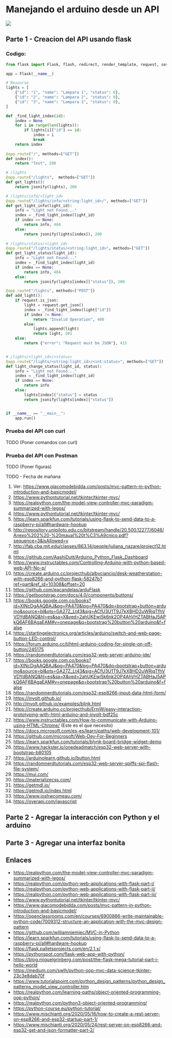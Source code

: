 # Manejando el arduino desde un API


![](https://files.realpython.com/media/mvc_diagram_with_routes.e12c5b982ac8.png)

## Parte 1 - Creacion del API usando flask

### Codigo:

```python
from flask import Flask, flash, redirect, render_template, request, session, abort, jsonify

app = Flask(__name__)

# Resourse
lights = [
    {"id": "1", "name": "Lampara 1", "status": 0},
    {"id": "2", "name": "Lampara 2", "status": 0},
    {"id": "3", "name": "Lampara 3", "status": 0},
]

def _find_light_index(id):
    index = None    
    for i in range(len(lights)):                
        if lights[i]["id"] == id:
            index = i
            break            
    return index
        
@app.route("/", methods=["GET"])
def index():
    return "Test", 200

# /lights
@app.route("/lights",  methods=["GET"])
def get_lights():
    return jsonify(lights), 200

# /lights/info/<light_id>
@app.route("/lights/info/<string:light_id>/", methods=["GET"])
def get_light_info(light_id):   
    info = "Light not Found..."
    index = _find_light_index(light_id)             
    if index == None:
        return info, 404
    else:        
        return jsonify(lights[index]), 200
   
# /lights/status/<light_id>
@app.route("/lights/status/<string:light_id>", methods=["GET"])
def get_light_status(light_id):    
    info = "Light not Found..."
    index = _find_light_index(light_id)             
    if index == None:
        return info, 404
    else:        
        return jsonify(lights[index]["status"]), 200

@app.route("/lights", methods=["POST"])
def add_light():
    if request.is_json:
        light = request.get_json()
        index = _find_light_index(light["id"])
        if index != None:
            return "Invalid Operation", 400
        else:
            lights.append(light)
            return light, 201
    else:
        return {"error": "Request must be JSON"}, 415


# /lights/<light_id>/<status> 
@app.route("/lights/<string:light_id>/<int:status>", methods=["GET"])
def light_change_status(light_id, status):    
    info = "Light not Found..."
    index = _find_light_index(light_id)             
    if index == None:
        return info
    else:      
        lights[index]["status"] = status
        return jsonify(lights[index]["status"])


if __name__ == "__main__":
    app.run()
```

### Prueba del API con curl

TODO (Poner comandos con curl)

### Prueba del API con Postman

TODO (Poner figuras)


TODO - Fecha de mañana
1. Ver: https://www.giacomodebidda.com/posts/mvc-pattern-in-python-introduction-and-basicmodel/
2. https://www.pythontutorial.net/tkinter/tkinter-mvc/
3. https://realpython.com/the-model-view-controller-mvc-paradigm-summarized-with-legos/
4. https://www.pythontutorial.net/tkinter/tkinter-mvc/
5. https://learn.sparkfun.com/tutorials/using-flask-to-send-data-to-a-raspberry-pi/all#hardware-hookup
6. http://repository.unipiloto.edu.co/bitstream/handle/20.500.12277/6046/Anexo%202%20-%20maual%20t%C3%A9cnico.pdf?sequence=3&isAllowed=y
7. http://fab.cba.mit.edu/classes/863.14/people/juliana_nazare/project12.html
8. https://github.com/AashiDutt/Arduino_Python_Flask_Dashboard
9. https://www.instructables.com/Controlling-Arduino-with-python-based-web-API-No-p/
10. https://create.arduino.cc/projecthub/albyciancio/desk-weatherstation-with-esp8266-and-python-flask-58247b?ref=part&ref_id=10308&offset=20
11. https://github.com/eacandelas/arduFlask
12. https://getbootstrap.com/docs/4.0/components/buttons/
13. https://books.google.com.co/books?id=XINcDgAAQBAJ&pg=PA470&lpg=PA470&dq=bootstrap+button+arduino&source=bl&ots=GA27Z_Lt43&sig=ACfU3U1T9J7kXBHD2uWRjqTfhVVDYdBANQ&hl=es&sa=X&ved=2ahUKEwi5k6nk2OP4AhVHZTABHaJ5APkQ6AF6BAgaEAM#v=onepage&q=bootstrap%20button%20arduino&f=false
14. https://startingelectronics.org/articles/arduino/switch-and-web-page-button-LED-control/
15. https://forum.arduino.cc/t/html-arduino-coding-for-single-on-off-button/245175
16. https://randomnerdtutorials.com/esp32-web-server-arduino-ide/
17. https://books.google.com.co/books?id=XINcDgAAQBAJ&pg=PA470&lpg=PA470&dq=bootstrap+button+arduino&source=bl&ots=GA27Z_Lt43&sig=ACfU3U1T9J7kXBHD2uWRjqTfhVVDYdBANQ&hl=es&sa=X&ved=2ahUKEwi5k6nk2OP4AhVHZTABHaJ5APkQ6AF6BAgaEAM#v=onepage&q=bootstrap%20button%20arduino&f=false
18. https://randomnerdtutorials.com/esp32-esp8266-input-data-html-form/
19. https://involt.github.io/
20. http://involt.github.io/examples/blink.html
21. https://create.arduino.cc/projecthub/ErniW/easy-interaction-prototyping-with-html-arduino-and-involt-bdf25c
22. https://www.instructables.com/How-to-communicate-with-Arduino-using-HTML-Chrome/   (Este es el que necesito)
23. https://docs.microsoft.com/es-es/learn/paths/web-development-101/
24. https://github.com/microsoft/Web-Dev-For-Beginners
25. https://learn.sparkfun.com/tutorials/blynk-board-bridge-widget-demo
26. https://www.hackster.io/onedeadmatch/esp32-web-server-with-bootstrap-b80105
27. https://arduinolearn.github.io/button.html
28. https://randomnerdtutorials.com/esp32-web-server-spiffs-spi-flash-file-system/
29. https://mui.com/
30. https://materializecss.com/
31. https://getmdl.io/
32. https://getmdl.io/index.html
33. https://www.joshwcomeau.com/
34. https://overapi.com/javascript



   


## Parte 2 - Agregar la interacción con Python y el arduino





## Parte 3 - Agregar una interfaz bonita



## Enlaces

* https://realpython.com/the-model-view-controller-mvc-paradigm-summarized-with-legos/
* https://realpython.com/python-web-applications-with-flask-part-i/
* https://realpython.com/python-web-applications-with-flask-part-ii/
* https://realpython.com/python-web-applications-with-flask-part-iii/
* https://www.pythontutorial.net/tkinter/tkinter-mvc/
* https://www.giacomodebidda.com/posts/mvc-pattern-in-python-introduction-and-basicmodel/
* https://openclassrooms.com/en/courses/6900866-write-maintainable-python-code/7009312-structure-an-application-with-the-mvc-design-pattern
* https://github.com/williamniemiec/MVC-in-Python
* https://learn.sparkfun.com/tutorials/using-flask-to-send-data-to-a-raspberry-pi/all#hardware-hookup
* https://flask.palletsprojects.com/en/2.1.x/
* https://pythonspot.com/flask-web-app-with-python/
* https://blog.miguelgrinberg.com/post/the-flask-mega-tutorial-part-i-hello-world
* https://medium.com/swlh/python-oop-mvc-data-science-tkinter-23c3e8dab70f
* https://www.tutorialspoint.com/python_design_patterns/python_design_patterns_model_view_controller.htm
* https://realpython.com/learning-paths/object-oriented-programming-oop-python/
* https://realpython.com/python3-object-oriented-programming/
* https://python-course.eu/python-tutorial/
* https://www.mischianti.org/2020/05/16/how-to-create-a-rest-server-on-esp8266-and-esp32-startup-part-1/
* https://www.mischianti.org/2020/05/24/rest-server-on-esp8266-and-esp32-get-and-json-formatter-part-2/